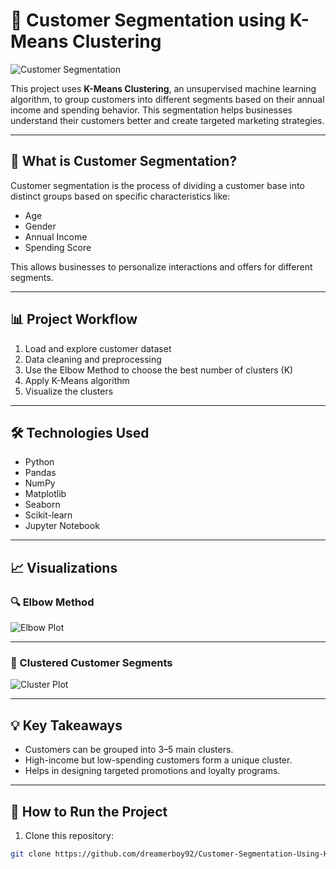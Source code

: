 # 🎯 Customer Segmentation using K-Means Clustering

![Customer Segmentation](https://raw.githubusercontent.com/dreamerboy92/Customer-Segmentation-Using-K-Means/main/images/segmentation-banner.png)

This project uses **K-Means Clustering**, an unsupervised machine learning algorithm, to group customers into different segments based on their annual income and spending behavior. This segmentation helps businesses understand their customers better and create targeted marketing strategies.

---

## 🧠 What is Customer Segmentation?

Customer segmentation is the process of dividing a customer base into distinct groups based on specific characteristics like:

- Age  
- Gender  
- Annual Income  
- Spending Score  

This allows businesses to personalize interactions and offers for different segments.

---

## 📊 Project Workflow

1. Load and explore customer dataset  
2. Data cleaning and preprocessing  
3. Use the Elbow Method to choose the best number of clusters (K)  
4. Apply K-Means algorithm  
5. Visualize the clusters  

---

## 🛠️ Technologies Used

- Python  
- Pandas  
- NumPy  
- Matplotlib  
- Seaborn  
- Scikit-learn  
- Jupyter Notebook  

---

## 📈 Visualizations

### 🔍 Elbow Method

![Elbow Plot](https://via.placeholder.com/600x400.png?text=Elbow+Plot)

---

### 👥 Clustered Customer Segments

![Cluster Plot](https://via.placeholder.com/600x400.png?text=Cluster+Plot)

---

## 💡 Key Takeaways

- Customers can be grouped into 3–5 main clusters.  
- High-income but low-spending customers form a unique cluster.  
- Helps in designing targeted promotions and loyalty programs.  

---

## 🚀 How to Run the Project

1. Clone this repository:

```bash
git clone https://github.com/dreamerboy92/Customer-Segmentation-Using-K-Means.git
